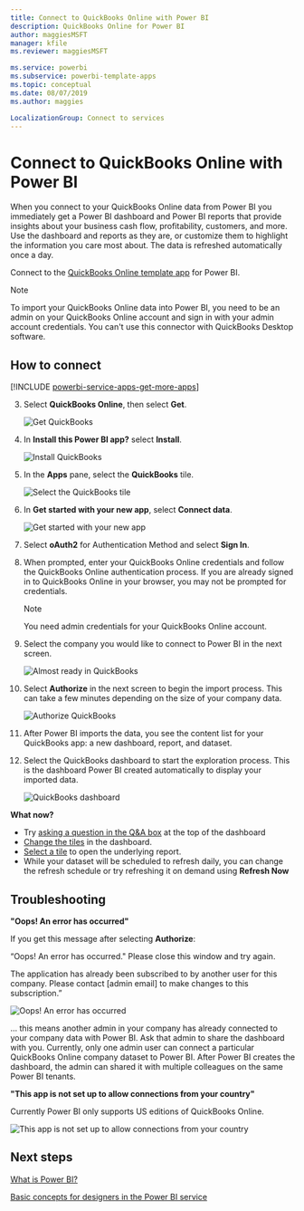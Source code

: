 ```yaml
---
title: Connect to QuickBooks Online with Power BI
description: QuickBooks Online for Power BI
author: maggiesMSFT
manager: kfile
ms.reviewer: maggiesMSFT

ms.service: powerbi
ms.subservice: powerbi-template-apps
ms.topic: conceptual
ms.date: 08/07/2019
ms.author: maggies

LocalizationGroup: Connect to services
---
```

# Connect to QuickBooks Online with Power BI
When you connect to your QuickBooks Online data from Power BI you immediately get a Power BI dashboard and Power BI reports that provide insights about your business cash flow, profitability, customers, and more. Use the dashboard and reports as they are, or customize them to highlight the information you care most about. The data is refreshed automatically once a day.

Connect to the [QuickBooks Online template app](https://dxt.powerbi.com/getdata/services/quickbooks-online) for Power BI.

>[!NOTE]
>To import your QuickBooks Online data into Power BI, you need to be an admin on your QuickBooks Online account and sign in with your admin account credentials. You can't use this connector with QuickBooks Desktop software. 

## How to connect

[!INCLUDE [powerbi-service-apps-get-more-apps](./includes/powerbi-service-apps-get-more-apps.md)]

3. Select **QuickBooks Online**, then select **Get**.
   
   ![Get QuickBooks](media/service-connect-to-quickbooks-online/qbo.png)

4. In **Install this Power BI app?** select **Install**.

    ![Install QuickBooks](media/service-connect-to-quickbooks-online/power-bi-install-quickbooks.png)

4. In the **Apps** pane, select the **QuickBooks** tile.

   ![Select the QuickBooks tile](media/service-connect-to-quickbooks-online/power-bi-quickbooks-tile.png)

6. In **Get started with your new app**, select **Connect data**.

    ![Get started with your new app](media/service-connect-to-zendesk/power-bi-new-app-connect-get-started.png)

4. Select **oAuth2** for Authentication Method and select **Sign In**. 
5. When prompted, enter your QuickBooks Online credentials and follow the QuickBooks Online authentication process. If you are already signed in to QuickBooks Online in your browser, you may not be prompted for credentials.
   >[!NOTE]
   >You need admin credentials for your QuickBooks Online account.
6. Select the company you would like to connect to Power BI in the next screen.
   
   ![Almost ready in QuickBooks](media/service-connect-to-quickbooks-online/pbi_qbo_almost.png)

7. Select **Authorize** in the next screen to begin the import process. This can take a few minutes depending on the size of your company data. 
   
   ![Authorize QuickBooks](media/service-connect-to-quickbooks-online/pbi_qbo_authorizesm.png)
   
8. After Power BI imports the data, you see the content list for your QuickBooks app: a new dashboard, report, and dataset.
9. Select the QuickBooks dashboard to start the exploration process. This is the dashboard Power BI created automatically to display your imported data.

    ![QuickBooks dashboard](media/service-connect-to-quickbooks-online/power-bi-connect-quickbooks-sample.png)

**What now?**

* Try [asking a question in the Q&A box](consumer/end-user-q-and-a.md) at the top of the dashboard
* [Change the tiles](service-dashboard-edit-tile.md) in the dashboard.
* [Select a tile](consumer/end-user-tiles.md) to open the underlying report.
* While your dataset will be scheduled to refresh daily, you can change the refresh schedule or try refreshing it on demand using **Refresh Now**

## Troubleshooting
**"Oops! An error has occurred"**

If you get this message after selecting **Authorize**:

“Oops! An error has occurred." Please close this window and try again.

The application has already been subscribed to by another user for this company. Please contact [admin email] to make changes to this subscription.”

![Oops! An error has occurred](media/service-connect-to-quickbooks-online/pbi_qbo_oopssm.png)

... this means another admin in your company has already connected to your company data with Power BI. Ask that admin to share the dashboard with you. Currently, only one admin user can connect a particular QuickBooks Online company dataset to Power BI. After Power BI creates the dashboard, the admin can shared it with multiple colleagues on the same Power BI tenants.

**"This app is not set up to allow connections from your country"**

Currently Power BI only supports US editions of QuickBooks Online. 

![This app is not set up to allow connections from your country](media/service-connect-to-quickbooks-online/pbi_qbo_countrynotsupported.png)

## Next steps
[What is Power BI?](power-bi-overview.md)

[Basic concepts for designers in the Power BI service](service-basic-concepts.md)

